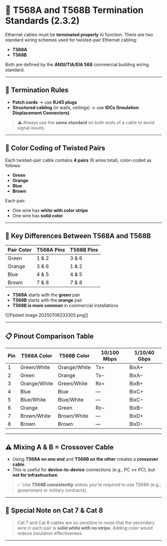 # 🧵 T568A and T568B Termination Standards (2.3.2)

Ethernet cables must be **terminated properly** to function. There are two standard wiring schemes used for twisted-pair Ethernet cabling:

- **T568A**
- **T568B**

Both are defined by the **ANSI/TIA/EIA 568** commercial building wiring standard.

---

## 🧰 Termination Rules

- **Patch cords** → use **RJ45 plugs**
- **Structured cabling** (in walls, ceilings) → use **IDCs (Insulation Displacement Connectors)**

> ⚠️ Always use the **same standard** on both ends of a cable to avoid signal issues.

---

## 🎨 Color Coding of Twisted Pairs

Each twisted-pair cable contains **4 pairs** (8 wires total), color-coded as follows:

- **Green**
- **Orange**
- **Blue**
- **Brown**

Each pair:
- One wire has **white with color stripe**
- One wire has **solid color**

---

## 🔀 Key Differences Between T568A and T568B

| Pair Color   | T568A Pins | T568B Pins |
|--------------|------------|------------|
| Green        | 1 & 2      | 3 & 6      |
| Orange       | 3 & 6      | 1 & 2      |
| Blue         | 4 & 5      | 4 & 5      |
| Brown        | 7 & 8      | 7 & 8      |

- **T568A** starts with the **green** pair
- **T568B** starts with the **orange** pair
- **T568B is more common** in commercial installations

![[Pasted image 20250706233305.png]]

---

## 📋 Pinout Comparison Table

| Pin | T568A Color     | T568B Color     | 10/100 Mbps | 1/10/40 Gbps |
|-----|------------------|------------------|-------------|---------------|
| 1   | Green/White      | Orange/White     | Tx+         | BixA+         |
| 2   | Green            | Orange           | Tx−         | BixA−         |
| 3   | Orange/White     | Green/White      | Rx+         | BixB+         |
| 4   | Blue             | Blue             | —           | BixC+         |
| 5   | Blue/White       | Blue/White       | —           | BixC−         |
| 6   | Orange           | Green            | Rx−         | BixB−         |
| 7   | Brown/White      | Brown/White      | —           | BixD+         |
| 8   | Brown            | Brown            | —           | BixD−         |

---

## ⚠️ Mixing A & B = Crossover Cable

- Using **T568A on one end** and **T568B on the other** creates a **crossover cable**.
- This is useful for **device-to-device** connections (e.g., PC ↔ PC), but **not for infrastructure**.

> ✅ Use **T568B consistently** unless you're required to use T568A (e.g., government or military contracts).

---

## 🧊 Special Note on Cat 7 & Cat 8

> Cat 7 and Cat 8 cables are so sensitive to noise that the secondary wire in each pair is **solid white with no stripe**. Adding color would reduce insulation effectiveness.

---


